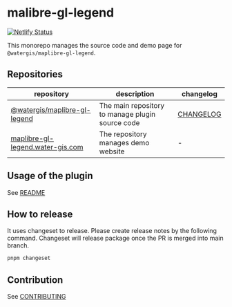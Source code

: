 # malibre-gl-legend

[![Netlify Status](https://api.netlify.com/api/v1/badges/9ea8bcef-3dc8-4ac2-b10c-8caa86035749/deploy-status)](https://app.netlify.com/sites/maplibre-gl-legend/deploys)

This monorepo manages the source code and demo page for `@watergis/maplibre-gl-legend`.

## Repositories

| repository                                                                    | description                                      | changelog                                               |
| ----------------------------------------------------------------------------- | ------------------------------------------------ | ------------------------------------------------------- |
| [@watergis/maplibre-gl-legend](./packages/maplibre-gl-legend/)                | The main repository to manage plugin source code | [CHANGELOG](./packages/maplibre-gl-legend/CHANGELOG.md) |
| [maplibre-gl-legend.water-gis.com](./sites/maplibre-gl-legend.water-gis.com/) | The repository manages demo website              | -                                                       |

## Usage of the plugin

See [README](./packages/maplibre-gl-legend)

## How to release

It uses changeset to release. Please create release notes by the following command. Changeset will release package once the PR is merged into main branch.

```zsh
pnpm changeset
```

## Contribution

See [CONTRIBUTING](./.github/CONTRIBUTING.md)
